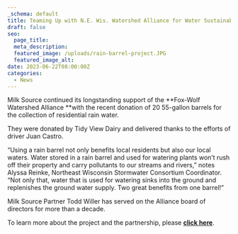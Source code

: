 ```yaml
---
_schema: default
title: Teaming Up with N.E. Wis. Watershed Alliance for Water Sustainability
draft: false
seo:
  page_title:
  meta_description:
  featured_image: /uploads/rain-barrel-project.JPG
  featured_image_alt:
date: 2023-06-22T08:00:00Z
categories:
  - News
---
```

Milk Source continued its longstanding support of the&nbsp;**Fox-Wolf Watershed Alliance&nbsp;**with the recent donation of 20 55-gallon barrels for the collection of residential rain water.&nbsp;

They were donated by Tidy View Dairy and delivered thanks to the efforts of driver Juan Castro.

“Using a rain barrel not only benefits local residents but also our local waters. Water stored in a rain barrel and used for watering plants won’t rush off their property and carry pollutants to our streams and rivers,” notes Alyssa Reinke, Northeast Wisconsin Stormwater Consortium Coordinator.&nbsp; “Not only that, water that is used for watering sinks into the ground and replenishes the ground water supply. Two great benefits from one barrel!”&nbsp;

Milk Source Partner Todd Willer has served on the Alliance board of directors for more than a decade.&nbsp;

To learn more about the project and the partnership, please&nbsp;<a target="_blank" href="https://fwwa.org/2023/05/23/build-your-own-rain-barrel-workshop-june-17th-2023/"><strong>click here</strong></a>.&nbsp;
